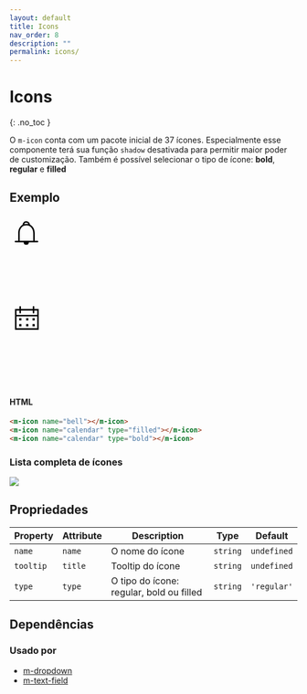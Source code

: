 ```yaml
---
layout: default
title: Icons
nav_order: 8
description: ""
permalink: icons/
---
```


# Icons
{: .no_toc }

O `m-icon` conta com um pacote inicial de 37 ícones. Especialmente esse componente terá sua função `shadow` desativada para permitir maior poder de customização. Também é possível selecionar o tipo de ícone: **bold**, **regular** e **filled**

## Exemplo
<svg class="mcw-icon">
    <path id="Path_133" data-name="Path 133" d="M143.693,160.442H139V147.055c0-6.809-3.332-12.38-8.337-14.89a6.513,6.513,0,0,0-6.485-6.121l-.148,0a6.5,6.5,0,0,0-6.373,6.37l.106,0c-4.673,2.546-7.665,7.761-7.665,14.233v13.789h-4.673a1.3,1.3,0,1,0,0,2.595h14.189a4.568,4.568,0,0,0,9.124,0h14.957a1.3,1.3,0,1,0,0-2.595Zm-19.607-31.8a3.988,3.988,0,0,1,3.719,2.478,13.8,13.8,0,0,0-3.257-.394,14.6,14.6,0,0,0-4.077.581A3.9,3.9,0,0,1,124.086,128.641Zm12.318,31.8H112.692V146.653c0-7.85,4.876-13.333,11.856-13.333,6.871,0,11.856,5.774,11.856,13.735Z" transform="translate(-95 -115.069)"/>
</svg>
<svg class="mcw-icon">
    <path id="Path_134" data-name="Path 134" d="M-5415-1050.483v-36.329h7.786v-3.89a1.3,1.3,0,0,1,1.3-1.3,1.3,1.3,0,0,1,1.3,1.3v3.89h20.757v-3.89a1.3,1.3,0,0,1,1.3-1.3,1.3,1.3,0,0,1,1.3,1.3v3.89h7.786v36.329Zm2.595-2.6h36.33v-20.756h-36.33Zm0-23.352h36.33v-7.786h-5.191v3.889a1.3,1.3,0,0,1-1.3,1.294,1.3,1.3,0,0,1-1.3-1.294v-3.889h-20.757v3.889a1.3,1.3,0,0,1-1.3,1.294,1.3,1.3,0,0,1-1.3-1.294v-3.889h-5.191Zm28.077,19.981v-3.893h3.894v3.893Zm-11.21,0v-3.893h3.894v3.893Zm-12.142,0v-3.893h3.891v3.893Zm23.352-10.378v-3.893h3.894v3.893Zm-11.21,0v-3.893h3.894v3.893Zm-12.142,0v-3.893h3.891v3.893Z" transform="translate(5424.48 1101.672)"/>
</svg>

<m-icon name="magnifier" type="bold"></m-icon>

#### HTML

```html
<m-icon name="bell"></m-icon>
<m-icon name="calendar" type="filled"></m-icon>
<m-icon name="calendar" type="bold"></m-icon>

```

### Lista completa de ícones

<img src="../assets/images/pacote-icones.png">

## Propriedades

| Property  | Attribute | Description                              | Type     | Default     |
| --------- | --------- | ---------------------------------------- | -------- | ----------- |
| `name`    | `name`    | O nome do ícone                          | `string` | `undefined` |
| `tooltip` | `title`   | Tooltip do ícone                         | `string` | `undefined` |
| `type`    | `type`    | O tipo do ícone: regular, bold ou filled | `string` | `'regular'` |


## Dependências

### Usado por

 - [m-dropdown](/dropdown)
 - [m-text-field](/text-field)